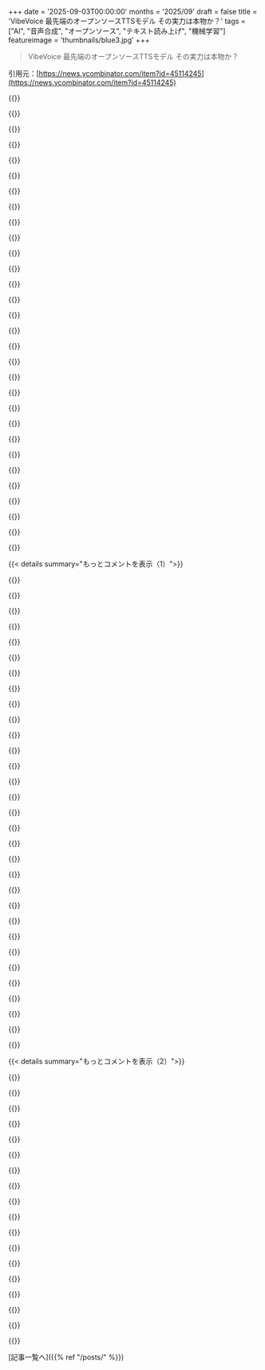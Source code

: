 +++
date = '2025-09-03T00:00:00'
months = '2025/09'
draft = false
title = 'VibeVoice 最先端のオープンソースTTSモデル その実力は本物か？'
tags = ["AI", "音声合成", "オープンソース", "テキスト読み上げ", "機械学習"]
featureimage = 'thumbnails/blue3.jpg'
+++

> VibeVoice 最先端のオープンソースTTSモデル その実力は本物か？

引用元：[https://news.ycombinator.com/item?id=45114245](https://news.ycombinator.com/item?id=45114245)




{{<matomeQuote body="VibeVoiceの評判を聞いて期待してたのに、全然ダメだったな。声はそこそこだけど、抑揚はほぼ全部ズレてるし、ロボットみたいな変調がはっきりしてる。数年前のTTSよりはすごいけど、今となっては全く響かないね。YouTube shortsで聞くAI音声の方が、このページのほとんどのサンプルよりマシだよ。<br>唯一すごかったのは英語と中国語のサンプルで、この二つの言語をシームレスに切り替えてたこと。でも中国語はよく知らないから発音の判断はできないし、異なる文字システムだから切り替えが分かりやすかっただけかもしれない。もし同じ表記システムの2つの言語（例えば「simple」をフランス語の発音で読むとか）だったら、どうなってたか気になるね。<br>あと、歌唱部分は本当にひどい。なんで入れたんだろ？" userName="simiones" createdAt="2025/09/03 12:23:28" color="#ff5c5c">}}




{{<matomeQuote body="同感だね。なぜか女性の声の方が男性の声よりずーっと説得力があるんだよ。男性の声は10年前の音声合成とほとんど変わらないレベル。" userName="IshKebab" createdAt="2025/09/03 12:52:01" color="">}}




{{<matomeQuote body="結果は投資額に比例するよね。女性の声の合成にはより多くの投資がある。なんで女性の声に投資が集まるかって？みんな知ってるだろ。唯一違うのは、そのことに対する態度だけだね（もちろん正解は「最悪だ」）。" userName="selkin" createdAt="2025/09/03 14:54:56" color="">}}




{{<matomeQuote body="みんな知ってるって？女性の声の方が明瞭度が高いってこと？俺の推測だけど。" userName="recursive" createdAt="2025/09/03 15:56:20" color="">}}




{{<matomeQuote body="もっと良いモデルを知ってる？聞いてみたいね。進歩を過大評価する人もいれば（この件のように）過小評価する人もいるけど、どっちも進歩の妨げにはならない。個人的にはこれまで聞いた中でこれが一番だけど、見落としがあるかもね。" userName="jstummbillig" createdAt="2025/09/03 14:28:01" color="">}}




{{<matomeQuote body="主に異性愛の男性の性的な欲求を満たすために、多額のお金と労力が費やされてるんだよ。女性向けに同じことをしようとする興味はそこまでない。<br>例えば、画像生成AIのモデルを探すと、女性をうまく生成したり、特定のスタイルで生成したりするものが山ほどある。プレビュー画像の中にはヌードを含むからって隠されてるものも結構あるし、明らかに女性のポルノを生成できることを意図してる。男性に特化したものはほんの一握りで、そういうモデルがあること自体が変だと思われてる。音声生成の世界ではここまではっきりした影響はないだろうけど、それでも存在してるはずだよ。" userName="kadoban" createdAt="2025/09/03 16:34:53" color="">}}




{{<matomeQuote body="それはかなり安易な文化分析だと思うな。女性の声が男性の声より選ばれる理由は、セックスだけじゃない、もっと多角的だよ。異性愛の女性も男性の声より女性の声を好む傾向があるしね。女性の声はクリアで、聞き取りやすく、“温かい”って評価されることが多い。なぜそうなのかはまだ未解決だけど、セックスだけが理由じゃないのは確かだよ。" userName="lacy_tinpot" createdAt="2025/09/03 19:09:47" color="#ff33a1">}}




{{<matomeQuote body="それを性別（ジェンダーじゃなくて）と考えるから、女性の音声が好まれるんだよ。デフォルトで男性の録音音声が使われる場所を考えてみて。" userName="selkin" createdAt="2025/09/03 21:44:25" color="">}}




{{<matomeQuote body="最高のローカルTTSモデルを挙げるのは難しいね。品質や機能でトレードオフがあるし、ElevenLabsのクローズドソース版ほど良くないからね。でもKokoro-82Mは小型モデルの中では絶対的な勝利だ。品質面では10～20倍のサイズのモデルをぶちのめすし、Raspberry Piみたいなデバイスでも動かせる。こんなものが存在するなんて驚きだよ。欠点は表現力がそこまでじゃないってことだけど、af_heartボイスはすごくクリアだし、Kokoroは他のTTSモデルよりずっと信頼できる。悪いシードを選んだせいで時々余分な音節が挿入される、みたいなよくある失敗がないんだ。もし説得力のある声優のパフォーマンスが欲しいなら、ElevenLabsにお金を払うか、待ち続けるしかない。もしローカルAIアシスタントを作りたいなら、Kokoroが完璧だよ。これを使って、半年後くらいに何かこれを超えるものが出てくるかまたチェックすればいい。https://huggingface.co/hexgrad/Kokoro-82M" userName="Uehreka" createdAt="2025/09/03 14:45:33" color="#45d325">}}




{{<matomeQuote body="ElevenLabsの音声モデルの方がずっと説得力あるよ。" userName="mclau157" createdAt="2025/09/03 13:59:02" color="">}}




{{<matomeQuote body="歌声とかBGMに関するコメントはなんか変だな。<br>論文提出に間に合わなくてBGMを消せなかったのを“機能”って言ってる感じがするんだよね。“we genuinely like this and think its a differentiator”とは違う気がする。" userName="Uehreka" createdAt="2025/09/03 14:52:23" color="#ff5c5c">}}




{{<matomeQuote body="これが唯一の要因とは思わないけど、一つの要因ではあると思うよ。" userName="kadoban" createdAt="2025/09/04 01:58:53" color="">}}




{{<matomeQuote body="いいモデルだけど、最高のフリーモデルじゃないね。<br>Chatterboxの方がロボットっぽくなくてリアルだし、イントネーションももっと良い（完璧じゃないけど）。" userName="odie5533" createdAt="2025/09/03 14:29:35" color="">}}




{{<matomeQuote body="特に女性の声はSOTAのエモーショナルパフォーマンスに近いよ。論文の人間評価スコアは信用できるし、僕の耳もその通りだと思う。<br>こんなオープンモデルが出てきたら、ElevenLabsがARRでこの分野のリードを維持できるか疑問だね。オープンモデルに負けてるのにどうやってリードを保つのか分からないな。" userName="echelon" createdAt="2025/09/03 13:44:13" color="#38d3d3">}}




{{<matomeQuote body="＞女性に対して同じことすることに、そこまで関心がないのが一般的だよね。<br>女性も女性の声を好むんだよ。" userName="lacy_tinpot" createdAt="2025/09/04 21:44:52" color="">}}




{{<matomeQuote body="全く同じように感じたよ！歌声が自発的に発生するって？何それ？" userName="phildougherty" createdAt="2025/09/03 19:47:53" color="">}}




{{<matomeQuote body="中国語を話す男性の声は、かなり強いアメリカンアクセントだったね。言葉自体に問題はないけど、ステレオタイプのドイツ人が話す英語みたいな感じ。ちょっと変に感じたな。" userName="skripp" createdAt="2025/09/03 16:51:59" color="">}}




{{<matomeQuote body="このモデルが実際にすごく得意なことの一つは、ボイスクローニングだよ。自分の声を録音したサンプルをvoicesフォルダに入れるだけで、ちゃんと動くんだ。" userName="rcarmo" createdAt="2025/09/03 12:35:41" color="#45d325">}}




{{<matomeQuote body="同意だね。うちはElevenLabsからchatterbox（Resemble.aiでホストされてる）に乗り換えたんだけど、めちゃくちゃ安くて良いよ。" userName="eaglehead" createdAt="2025/09/03 17:58:15" color="#ff5c5c">}}




{{<matomeQuote body="オープンソースでもローカルでもないけど、ChatGPTのボイス会話モードを試してみてよ。俺の耳にはVibeVoiceのサンプルより一世代先を行ってるね。" userName="nipponese" createdAt="2025/09/03 15:41:25" color="">}}




{{<matomeQuote body="いろんなローカル（とリモート）のTTSモデルを動かすために、俺がllm-ttsをかき集めて作ったんだ。URL: https://github.com/mlang/llm-tts 厳密に言えば、音楽生成も「テキスト入力、音声出力」のパターンに合うね。llm-ttsはまだ完成には程遠いけど、いくつかのモデルを統一的に試すのは比較的「簡単」にできるよ。" userName="lynx97" createdAt="2025/09/03 15:04:53" color="#785bff">}}




{{<matomeQuote body="最近、プロジェクトでFishを導入したんだけど、TTSとしては十分、でも音声クローニングではめちゃくちゃすごかったね。最初は3～10個の音声サンプルが必要だったけど、ほとんどワンショットでいけたから最小値をなくしたよ。モデルは良いんだけど、推論コードは改善の余地が多いって言わざるを得ないね。正しいチャンク化とかストリーミングとか簡単なことのために、多くの部分を書き直さなきゃいけなかった。宣伝されてる表現豊かなキーワードも当たり外れが大きいし、残念ながら開発者は音信不通だよ。" userName="brettpro" createdAt="2025/09/04 04:17:21" color="#45d325">}}




{{<matomeQuote body="Higgs Audio v2が現在、オープンソースのTTSでSOTAだね。" userName="popalchemist" createdAt="2025/09/04 07:26:37" color="">}}




{{<matomeQuote body="ElevenLabs v3はローカルじゃないって言ってるね。" userName="satellite2" createdAt="2025/09/04 02:54:32" color="">}}




{{<matomeQuote body="リンク先のデータではVibeVoiceがElevenLabsより質がいいって言ってるのに、「いや、過去2年で聞いた中で一番悪い」「結局ElevenLabsには及ばない」って意見があるのが気になるな。コメントは俺の感じ方とは関係ないけどね。" userName="refulgentis" createdAt="2025/09/03 15:38:29" color="#45d325">}}




{{<matomeQuote body="Microsoftがオープンソースのコーディングエージェントを「Microsoft VibeCode」って名付けてくれるといいな。そうじゃなきゃ「Lo」にしてPhiと一緒にVibe code with Lo Phiって使うとか！<br>https://techcommunity.microsoft.com/blog/azure-ai-foundry-bl..." userName="giancarlostoro" createdAt="2025/09/03 12:14:42" color="">}}




{{<matomeQuote body="Microsoftのマーケティングの歴史を考えると、「Microsoft Copilot Code Generator for VSCode」とか「Zunega」みたいな名前にされそうだよね…。" userName="simiones" createdAt="2025/09/03 12:26:40" color="#785bff">}}




{{<matomeQuote body="「Microsoft SQL」も忘れるなよ。まるで自分たちが発明したかのように名前を付けて、Google検索で最悪の検索結果になるんだからね ;)" userName="giancarlostoro" createdAt="2025/09/03 12:28:34" color="#38d3d3">}}




{{<matomeQuote body="俺的には、Microsoftが発明したっていうより、SQLのMicrosoft版って感じかな。Microsoft版のものは全部嫌いだけどね。" userName="kelvinjps10" createdAt="2025/09/03 12:35:23" color="">}}




{{<matomeQuote body="「Microsoft Word」だってさ。古いジョークを思い出すよ：「Microsoft Works」は撞着語法だってね。" userName="loloquwowndueo" createdAt="2025/09/03 12:34:01" color="">}}




{{< details summary="もっとコメントを表示（1）">}}

{{<matomeQuote body="うわー、「Microsoft Works」のこと忘れてたよ。2000年代にタイムスリップした気分だね。" userName="giancarlostoro" createdAt="2025/09/03 12:36:56" color="">}}




{{<matomeQuote body="Microsoft “Works”って引用ミスってるよ。" userName="esafak" createdAt="2025/09/03 12:59:40" color="">}}




{{<matomeQuote body="MariaDBもまるでデータベースを発明したかのように聞こえる、だろ？" userName="parineum" createdAt="2025/09/03 20:11:25" color="">}}




{{<matomeQuote body="後にMicrosoft Zuneって名前に変わった、ポケットに入るAIコンパニオンの話だね。" userName="cush" createdAt="2025/09/03 16:22:47" color="">}}




{{<matomeQuote body="GitHub Dotnet Copilot Code Generator for VSC (新機能)！" userName="polytely" createdAt="2025/09/03 12:40:59" color="">}}




{{<matomeQuote body="Microsoft Copilot .NET for Workgroups。" userName="yellowapple" createdAt="2025/09/04 03:42:58" color="">}}




{{<matomeQuote body="新しいプロジェクトを作って「Zunega」って名付けたくなっちゃったよ…笑" userName="airstrike" createdAt="2025/09/03 13:01:11" color="">}}




{{<matomeQuote body="天才的！" userName="watsonmusic" createdAt="2025/09/03 14:57:34" color="">}}




{{<matomeQuote body="これ、明らかに高品質だけど、声、特に男性の声にコンピューター生成だとすぐ分かる何かがあるんだよね。それを表現できるだけのオーディオに関する語彙が足りないんだけどさ。" userName="malnourish" createdAt="2025/09/03 12:05:45" color="#45d325">}}




{{<matomeQuote body="俺もオーディオエンジニアじゃないけど、コンピューター音声は「ノコギリ波」っぽい音に聞こえるんだ。俺の理解だと、基本的なモデルや技術がアンダーサンプリングしてるから、一連の音声パルスがブツブツした音質を生み出してるんだって。より良いモデルなら、もっと滑らかな出力になるらしいよ。https://www.perfectcircuit.com/signal/difference-between-wav…" userName="heeton" createdAt="2025/09/03 12:09:34" color="#45d325">}}




{{<matomeQuote body="「ブロック状」って表現するかな。音波を視覚化すると、ピークがなくて上下が切り落とされてるみたいで、金属的で箱っぽいエコーが生じてるように感じるんだ。" userName="codebastard" createdAt="2025/09/03 12:15:12" color="#45d325">}}




{{<matomeQuote body="うん、めちゃくちゃ低ビットレートに聞こえるね。Bluetoothマイクを使ってる人みたいだ。" userName="jofzar" createdAt="2025/09/03 12:42:45" color="#785bff">}}




{{<matomeQuote body="自分で聞いた感じだと、VibeVoiceの音声はちょっと音揺れするし、ひどくMP3圧縮されたみたいに聞こえる時があるよ。" userName="lvncelot" createdAt="2025/09/03 12:09:19" color="#ff5c5c">}}




{{<matomeQuote body="男性の声は女性の声よりずっとひどくて、ほとんどロボットみたいだよ。公式サイトのサンプルは全部女性の声から始まるし、明らかに問題を認識してるよね。" userName="strangescript" createdAt="2025/09/03 12:44:34" color="#ff33a1">}}




{{<matomeQuote body="僕も同じように感じたよ、男性の声はなんか人工的だよね。" userName="jsomedon" createdAt="2025/09/03 12:49:00" color="">}}




{{<matomeQuote body="コードと大規模モデルが削除された理由、何か知ってる？MITライセンスで出回ってるコピーもあるけど、なんでプロジェクトが削除されるのか理解できないんだ。もしMITで誤ってリリースされてコピーされた場合、開発元がコントロールできるコピーを撤回して、損害をコントロールできるのかな？まあ、ちょっとしたことでもPR的には良くないよね。" userName="davorak" createdAt="2025/09/04 06:08:22" color="#ff5733">}}




{{<matomeQuote body="コードとウェイトへのリンク、誰か持ってる？" userName="androiddrew" createdAt="2025/09/04 11:07:46" color="">}}




{{<matomeQuote body="私もこれ気になってたんだ。" userName="fivestones" createdAt="2025/09/04 06:40:36" color="">}}




{{<matomeQuote body="最高のオープンソースTTSモデルの最新リスト（できればランキング）ってある？<br>私はSTT（ASR）の方にもっと興味があるんだけど、そっちは選択肢がかなり限られてるよね。" userName="aargh_aargh" createdAt="2025/09/03 12:34:25" color="#785bff">}}




{{<matomeQuote body="はい、これだよ: https://huggingface.co/models?pipeline_tag=text-to-speech<br>一般的に、このページでトレンドのモデルは試す価値があることが多いね。この分野は主観的な意見が多いから、HFでトレンドかどうかの他に、一番いい評価方法は自分の耳で聞くことだよ。でも、トレンドじゃないものは良くないことが多いね。" userName="Uehreka" createdAt="2025/09/03 14:50:00" color="#38d3d3">}}




{{<matomeQuote body="最高のTTSはVibeVoice、Chatterbox、Dia、Higgs、F5 TTS、Kokoro、Cosy Voice、XTTS-2だよ。" userName="odie5533" createdAt="2025/09/03 14:36:04" color="#ff33a1">}}




{{<matomeQuote body="Unmute.sh（Kokoroと同じチームだよ）は注目されにくいけど、本当に良いよ。" userName="kroaton" createdAt="2025/09/04 07:12:09" color="">}}




{{<matomeQuote body="ハンバーガーメニューからリーダーボードをクリックしてみてね。URLはこれ: https://huggingface.co/spaces/TTS-AGI/TTS-Arena-V2" userName="xnx" createdAt="2025/09/03 13:19:10" color="#38d3d3">}}




{{<matomeQuote body="ホストされているモデルをフィルタリングする方法ってある？上位3つは全部プロプライエタリみたいだけど。あ、プロプライエタリモデルの名前の横にロックアイコンがあるね。" userName="prophesi" createdAt="2025/09/03 14:15:40" color="#ff33a1">}}




{{<matomeQuote body="残念だけど、GPUがないと使い物にならないね。古い1080で動かす方法がわからなかったよ。VibeVoice-1.5Bを古いCPUでtorch.float32で試したら、66秒のオーディオ生成に832秒もかかったし、torch.bfloat16から切り替えたら変なノイズも入った。GPUがないなら、これまで試した中ではKokoroが一番良いTTSモデルだよ。<br>あと、テキストにアノテーションを追加して出力を制御できないのは良くないね。モデルがレベルアップするには、普通のテキストからアノテーション付きの出力を生成し、それをTTSモデルに渡す中間ステップが必要だと思うな。そうすればユーザーは最終出力をもっと細かく調整できるもんね。" userName="TheAceOfHearts" createdAt="2025/09/03 13:41:52" color="#785bff">}}




{{<matomeQuote body="これってバカげてるよ。macOSには昔からテキスト読み上げがあって、そこそこ使えたし、エネルギーや計算資源を食うモデルなんて必要なかった。すぐに反応するし、馬鹿げた遅延なんてない。この“AI”に関する過剰な宣伝は信じられないね、あまりにもabsurdだ。" userName="tempodox" createdAt="2025/09/03 14:07:37" color="#ff5733">}}




{{<matomeQuote body="”acceptable quality”って、IBMのSteven Hawkingの椅子と比べたら、ってことかもね。でもAppleのTTSは、SotAの現代的な理解からすると、許容できる品質じゃないと思うよ。" userName="NitpickLawyer" createdAt="2025/09/03 14:25:50" color="">}}




{{<matomeQuote body="用途が違うよね。視覚的じゃないテキスト出力が必要なら、SoyAは電気の無駄遣い。人間らしい話し方を真似したいなら、そうじゃない。問題は、『だってできるから』以外に、なんでコンピューターにもっと人間らしい音を出させたいの？ってことだよ。" userName="selkin" createdAt="2025/09/03 15:01:10" color="">}}




{{<matomeQuote body="TTSで生成されたオーディオブックを聴いてみたんだけど、ほとんどの場合、集中力が途切れてしまうんだ。Googleのポッドキャストみたいなやつは、初めて不気味の谷を感じずに最後まで聴けたものだったよ。それがgenAIだと分かってたんだけどね。だから、そういうのを自分のコンテンツでやりたいんだ。たくさんの記事（長文で深く調査されたもの）や本を、誇張なしの自然な声で”ポッドキャスト化”して、出かける時に聴けるようにしたいな。" userName="NitpickLawyer" createdAt="2025/09/03 15:10:46" color="#ff5c5c">}}




{{<matomeQuote body="Googleのポッドキャストは、気持ち悪いほどポジティブで、精神的に苦痛だよ。誰もパイナップルonピザがそんなに素晴らしいとは思わないって！" userName="andrew_lettuce" createdAt="2025/09/03 16:39:01" color="">}}

{{</details>}}




{{< details summary="もっとコメントを表示（2）">}}

{{<matomeQuote body="オーディオブックや記事を「聞く」のにTTSは超重要だよ。読む時間がないときに料理や運転しながら聞けるし、朗読が見つからないことや、声優の質が悪いこともあるからね。<br>TTSが人間に近いほど聞きやすいし、邪魔にならないんだ。「できるから」じゃなくて、ちゃんと価値がある。高解像度で本を読むのが快適なのと一緒だよ。" userName="crazygringo" createdAt="2025/09/03 19:01:18" color="#45d325">}}




{{<matomeQuote body="コンピューターが人間に近い声を出す必要性について？「感情や抑揚を保った他言語への翻訳」や「自国語で利用できないコンテンツのダビング」に超使えるよ。<br>あとは病気で声を失った人や、自分の声に不満がある人が、望む形でコミュニケーションできるようになる。カスタム映画やゲームのNPCみたいに、新しいインタラクティブメディアの可能性も広がるんだ。" userName="Ukv" createdAt="2025/09/03 16:37:36" color="#ff33a1">}}




{{<matomeQuote body="TTSや音声認識がクロアチア語みたいなマイナー言語でも使えるようになる日が待ち遠しいな。今は英語、スペイン語、中国語のバリエーションばっかりで、まともに動くのが少ないんだよな。" userName="baxuz" createdAt="2025/09/03 12:53:12" color="">}}




{{<matomeQuote body="Sonioxっていう音声認識サービス、クロアチア語に対応してるけど試したことある？オープンソースモデルだけ探してる？Sonioxはめちゃくちゃ安いし（$0.1/h for async, $0.12/h for real-time）、登録すると$200の無料クレジットももらえるんだよ。https://soniox.com/ （元Soniox社員より）" userName="lukax" createdAt="2025/09/03 14:07:55" color="#45d325">}}




{{<matomeQuote body="俺が言ってたのはGoogleとかAppleの汎用ツールだよ。英語でデバイスと話すのは嫌だから、アシスタントとか”AI”がほとんど使い物にならないんだ。<br>Android AutoとかCarPlayでも、英語じゃないと音声案内すらまともに動かないし、通知読み上げやSTTでの返信作成なんて全然無理なんだよな。" userName="baxuz" createdAt="2025/09/03 16:23:24" color="">}}




{{<matomeQuote body="Vibe codingっていう言葉、今年の春にできたばっかりだよな。この研究プロジェクトがコードネームをつけて会社承認を得たのが、それより後だとは思えないな。まだVibeって言葉自体は、一般的にネガティブな意味合いを持ってないと思うけどね。" userName="mxfh" createdAt="2025/09/03 16:10:53" color="">}}




{{<matomeQuote body="「Vibe」っていう言葉や商品名が以前ほど一般的じゃなかったのは確かだね。「VibeVoice」が「VibeCode」の影響を受けてないってことはないと思う。<br>でも、ネガティブな意味合いはまだないっていうのは同意するよ。" userName="Insanity" createdAt="2025/09/03 16:31:14" color="">}}




{{<matomeQuote body="Vibeって元々は「特定の感覚」を意味してたんだよね。AIコーディングを「感覚で」やるっていうのと、実際に何が起こってるかを理解するのとの対比で、筋が通ってたんだ。<br>でも、その結果があまり良くなかったから、今じゃ軽蔑的な言葉になっちゃったんだよな。" userName="andrew_lettuce" createdAt="2025/09/03 16:41:46" color="">}}




{{<matomeQuote body="「Spontaneous Emotion」の対話、まるでLLMでチームメンバーが愚痴ってるみたいだね。<br>歌のパートは飛ばしてもよかったし、モデルが歌おうとしない方が良かったんじゃない？" userName="rafaelmn" createdAt="2025/09/03 11:59:04" color="">}}




{{<matomeQuote body="この歌のおかげで[1]の曲をまた調べちゃったよ。感情を刺激する素晴らしい歌だね。でも、ロボットの歌唱はまだまだ発展途上だよ。<br>1. https://music.youtube.com/watch?v=xl8thVrlvjI&si=dU6aIJIPWSs..." userName="kridsdale1" createdAt="2025/09/03 13:57:05" color="#ff33a1">}}




{{<matomeQuote body="オープンソースって言うけど、じゃあトレーニングデータはどこにあるの？" userName="Meneth" createdAt="2025/09/03 14:49:33" color="#38d3d3">}}




{{<matomeQuote body="ほとんどのスクレイピングデータって、著作権とか利用規約、プライバシー法違反が多いんだよね。<br>それを”オープン”にするのは、商業的な会社には賢明じゃないよ。=3" userName="Joel_Mckay" createdAt="2025/09/03 16:47:05" color="#785bff">}}




{{<matomeQuote body="オープンソースって言葉が、実際のソースコードを提供しない言い訳に使われてるんだ。<br>こんなのやめてほしい。" userName="zoobab" createdAt="2025/09/03 20:56:02" color="#ff5733">}}




{{<matomeQuote body="コードにはGPLと違い”汚染”しないFOSSライセンスが複数ある。GPL違反はコードに起こるがトレーニングデータとは無関係。<br>学術データセットは商用利用不可な場合が多く、これにGPL主張は「どっちの泥棒が先か」って話だ。<br>企業が法律違反を隠すのは弁護士の戦略的真実、「嘘はつかないが有利な情報は開示しない」ためだよ... =3" userName="Joel_Mckay" createdAt="2025/09/03 21:16:04" color="#45d325">}}




{{<matomeQuote body="そうかもしれないけど、修正しやすい形式を提供しないなら、それは伝統的な意味でのオープンソースとは言えないよね。" userName="nullc" createdAt="2025/09/03 22:35:48" color="#ff5733">}}




{{<matomeQuote body="奇妙なOSSライセンス規則で、最終ユーザーにビルドを配布する時だけ開示義務が発生するものもあるね。<br>こういう敵対的なやり方はFOSSコミュニティの精神に反するよ。プロジェクトがFOSSとして始まったなら、FOSSのままでいるべきだ。=3" userName="Joel_Mckay" createdAt="2025/09/03 23:21:31" color="#45d325">}}




{{<matomeQuote body="英語を話す時にマンダリン訛りを、マンダリンを話す時に英語訛りを再現できるのはすごくない？" userName="crvdgc" createdAt="2025/09/03 17:36:25" color="#785bff">}}

{{</details>}}



[記事一覧へ]({{% ref "/posts/" %}})
